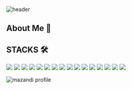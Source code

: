 ![header](https://capsule-render.vercel.app/api?type=waving&color=gradient&customColorList=0&height=200&section=header&text=Beening's%20Github&fontSize=60&fontAlignY=35)

## About Me 👋


###
## STACKS 🛠
<img src="https://img.shields.io/badge/slack-%234A154B.svg?&style=for-the-badge&logo=slack&logoColor=white" /> <img src="https://img.shields.io/badge/pytorch-%23EE4C2C.svg?&style=for-the-badge&logo=pytorch&logoColor=white" />
<img src="https://img.shields.io/badge/tableau-%23E97627.svg?&style=for-the-badge&logo=tableau&logoColor=white" /> <img src="https://img.shields.io/badge/python-%233776AB.svg?&style=for-the-badge&logo=python&logoColor=white" />
<img src="https://img.shields.io/badge/rstudio-%2375AADB.svg?&style=for-the-badge&logo=rstudio&logoColor=black" />
<img src="https://img.shields.io/badge/elastic%20stack-%23005571.svg?&style=for-the-badge&logo=elastic%20stack&logoColor=white" />
<img src="https://img.shields.io/badge/mysql-%234479A1.svg?&style=for-the-badge&logo=mysql&logoColor=white" />
<img src="https://img.shields.io/badge/jupyter-%23F37626.svg?&style=for-the-badge&logo=jupyter&logoColor=white" />
<img src="https://img.shields.io/badge/github-%23181717.svg?&style=for-the-badge&logo=github&logoColor=white" />
<img src="https://img.shields.io/badge/pytorch-%23EE4C2C.svg?&style=for-the-badge&logo=pytorch&logoColor=white" />
<img src="https://img.shields.io/badge/amazon%20aws-%23232F3E.svg?&style=for-the-badge&logo=amazon%20aws&logoColor=white" />
<img src="https://img.shields.io/badge/scikit--learn-%23F7931E.svg?&style=for-the-badge&logo=scikit-learn&logoColor=black" />
<img src="https://img.shields.io/badge/linux-%23FCC624.svg?&style=for-the-badge&logo=linux&logoColor=black" />
	<img src="https://img.shields.io/badge/docker-%232496ED.svg?&style=for-the-badge&logo=docker&logoColor=white" /> 	<img src="https://img.shields.io/badge/fastapi-%23009688.svg?&style=for-the-badge&logo=fastapi&logoColor=white" /> 	<img src="https://img.shields.io/badge/flask-%23000000.svg?&style=for-the-badge&logo=flask&logoColor=white" />


![mazandi profile](http://mazandi.herokuapp.com/api?handle={solved.ac}&theme=cold)
